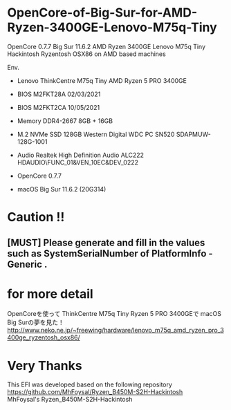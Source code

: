 # OpenCore-of-Big-Sur-for-AMD-Ryzen-3400GE-Lenovo-M75q-Tiny
OpenCore 0.7.7 Big Sur 11.6.2 AMD Ryzen 3400GE Lenovo M75q Tiny  
Hackintosh Ryzentosh OSX86 on AMD based machines  

Env.  
* Lenovo ThinkCentre M75q Tiny AMD Ryzen 5 PRO 3400GE
* BIOS M2FKT28A 02/03/2021
* BIOS M2FKT2CA 10/05/2021
* Memory DDR4-2667 8GB + 16GB
* M.2 NVMe SSD 128GB Western Digital WDC PC SN520 SDAPMUW-128G-1001
* Audio Realtek High Definition Audio ALC222 HDAUDIO\FUNC_01&VEN_10EC&DEV_0222

* OpenCore 0.7.7
* macOS Big Sur 11.6.2 (20G314)  

# Caution !!
## [MUST] Please generate and fill in the values such as SystemSerialNumber of PlatformInfo - Generic .

# for more detail
OpenCoreを使って ThinkCentre M75q Tiny Ryzen 5 PRO 3400GEで macOS Big Surの夢を見た！  
http://www.neko.ne.jp/~freewing/hardware/lenovo_m75q_amd_ryzen_pro_3400ge_ryzentosh_osx86/  

# Very Thanks
This EFI was developed based on the following repository  
https://github.com/MhFoysal/Ryzen_B450M-S2H-Hackintosh  
MhFoysal's Ryzen_B450M-S2H-Hackintosh  


